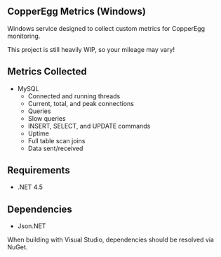 CopperEgg Metrics (Windows)
---

Windows service designed to collect custom metrics for CopperEgg monitoring.

This project is still heavily WIP, so your mileage may vary!


## Metrics Collected

- MySQL
  - Connected and running threads
  - Current, total, and peak connections
  - Queries
  - Slow queries
  - INSERT, SELECT, and UPDATE commands
  - Uptime
  - Full table scan joins
  - Data sent/received


## Requirements

- .NET 4.5


## Dependencies

- Json.NET

When building with Visual Studio, dependencies should be resolved via NuGet.
